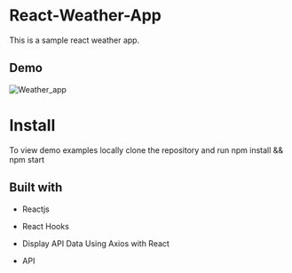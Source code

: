 # React-Weather-App

This is a sample react weather app.

## Demo

![Weather_app](https://user-images.githubusercontent.com/125505337/234980428-196fa3c9-f908-42eb-8bc3-01dd308aabc0.png)


# Install

To view demo examples locally clone the repository and run npm install && npm start


## Built with
* Reactjs

* React Hooks

* Display API Data Using Axios with React

* API
